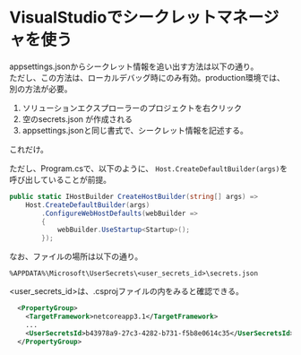 # VisualStudioでシークレットマネージャを使う

appsettings.jsonからシークレット情報を追い出す方法は以下の通り。  
ただし、この方法は、ローカルデバッグ時にのみ有効。production環境では、別の方法が必要。

1. ソリューションエクスプローラーのプロジェクトを右クリック
2. 空のsecrets.json が作成される
3. appsettings.jsonと同じ書式で、シークレット情報を記述する。

これだけ。

ただし、Program.csで、以下のように、 `Host.CreateDefaultBuilder(args)`を呼び出していることが前提。


```cs
public static IHostBuilder CreateHostBuilder(string[] args) =>
    Host.CreateDefaultBuilder(args)
        .ConfigureWebHostDefaults(webBuilder =>
        {
            webBuilder.UseStartup<Startup>();
        });
```        

なお、ファイルの場所は以下の通り。

```
%APPDATA%\Microsoft\UserSecrets\<user_secrets_id>\secrets.json
```

<user_secrets_id>は、.csprojファイルの内をみると確認できる。


```xml
  <PropertyGroup>
    <TargetFramework>netcoreapp3.1</TargetFramework>
    ...
    <UserSecretsId>b43978a9-27c3-4282-b731-f5b8e0614c35</UserSecretsId>
  </PropertyGroup>
```  
